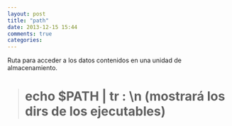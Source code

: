 ```yaml
---
layout: post
title: "path"
date: 2013-12-15 15:44
comments: true
categories: 
---
```

Ruta para acceder a los datos contenidos en una unidad de almacenamiento.

># echo $PATH | tr : \n   (mostrará los dirs de los ejecutables)

